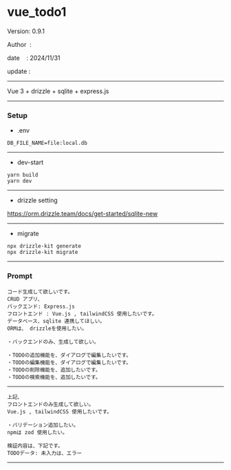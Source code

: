 ﻿# vue_todo1

 Version: 0.9.1

 Author  :
 
 date    : 2024/11/31

 update :

***

Vue 3 + drizzle + sqlite + express.js

***
### Setup
* .env
```
DB_FILE_NAME=file:local.db
```

***
* dev-start
```
yarn build
yarn dev
```
***
* drizzle setting

https://orm.drizzle.team/docs/get-started/sqlite-new

***
* migrate
```
npx drizzle-kit generate
npx drizzle-kit migrate
```
***
### Prompt


```
コード生成して欲しいです。
CRUD アプリ、
バックエンド: Express.js
フロントエンド : Vue.js , tailwindCSS 使用したいです。
データベース、sqlite 連携してほしい。
ORMは、 drizzleを使用したい。

・バックエンドのみ、生成して欲しい。

・TODOの追加機能を、ダイアログで編集したいです。
・TODOの編集機能を、ダイアログで編集したいです。
・TODOの削除機能を、追加したいです。
・TODOの検索機能を、追加したいです。

```
***
```
上記、
フロントエンドのみ生成して欲しい。
Vue.js , tailwindCSS 使用したいです。

・バリデーション追加したい。
npmは zod 使用したい。

検証内容は、下記です。
TODOデータ: 未入力は、エラー
```


***

